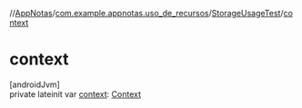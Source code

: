 //[AppNotas](../../../index.md)/[com.example.appnotas.uso_de_recursos](../index.md)/[StorageUsageTest](index.md)/[context](context.md)

# context

[androidJvm]\
private lateinit var [context](context.md): [Context](https://developer.android.com/reference/kotlin/android/content/Context.html)
